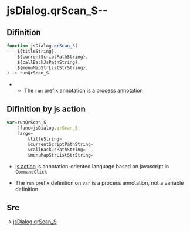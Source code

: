# jsDialog.qrScan_S--

## Difinition

```js.js
function jsDialog.qrScan_S(
	${titleString},
	${currentScriptPathString},
	${callBackJsPathString},
	${menuMapStrListStrString},
) -> runQrScan_S
```

- - The `run` prefix annotation is a process annotation


## Difinition by js action

```js.js
var=runQrScan_S
	?func=jsDialog.qrScan_S
	?args=
		&titleString=
		&currentScriptPathString=
		&callBackJsPathString=
		&menuMapStrListStrString=
```

- [js action](#) is annotation-oriented language based on javascript in `CommandClick`

- The `run` prefix definition on `var` is a process annotation, not a variable definition

## Src

-> [jsDialog.qrScan_S](https://github.com/puutaro/CommandClick/blob/master/app/src/main/java/com/puutaro/commandclick/fragment_lib/terminal_fragment/js_interface/dialog/JsDialog.kt#L365)


